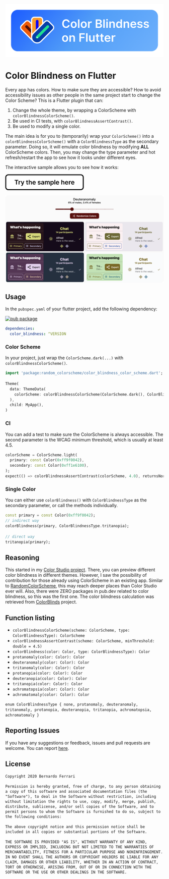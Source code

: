 ![Image of Color Blindness on Flutter](assets/readme.png)

# Color Blindness on Flutter

Every app has colors. How to make sure they are accessible?
How to avoid accessibility issues as other people in the same project start to change the Color Scheme?
This is a Flutter plugin that can:

1. Change the whole theme, by wrapping a ColorScheme with `colorBlindnessColorScheme()`.
2. Be used in CI tests, with `colorBlindnessAssertContrast()`.
3. Be used to modify a single color.

The main idea is for you to (temporarily) wrap your `ColorScheme()` into a `colorBlindnessColorScheme()` with a `ColorBlindnessType` as the secondary parameter.
Doing so, it will emulate color blindness by modifying **ALL** ColorScheme colors.
Then, you may change the type parameter and hot refresh/restart the app to see how it looks under different eyes.

The interactive sample allows you to see how it works:

<a href="https://bernaferrari.github.io/ColorBlindnessFlutter/"><img src="assets/try_here.png" height="50"/></a>

[![Random Color Scheme](assets/sample_preview.png)](https://bernaferrari.github.io/ColorBlindnessFlutter/)

## Usage

In the `pubspec.yaml` of your flutter project, add the following dependency:

[![pub package](https://img.shields.io/pub/v/color_blindness.svg)](https://pub.dev/packages/color_blindness_color_scheme)

```yaml
dependencies:
  color_blindness: ^VERSION
```
### Color Scheme

In your project, just wrap the `ColorScheme.dark(...)` with `colorBlindnessColorScheme()`.

```dart
import 'package:random_colorscheme/color_blindness_color_scheme.dart';

Theme(
  data: ThemeData(
    colorScheme: colorBlindnessColorScheme(ColorScheme.dark(), ColorBlindnessType.tritanopia),
  ),
  child: MyApp(),
)
```
### CI
You can add a test to make sure the ColorScheme is always accessible.
The second parameter is the WCAG minimum threshold, which is usually at least 4.5.

```dart
colorScheme = ColorScheme.light(
  primary: const Color(0xff9f0042),
  secondary: const Color(0xff1e6100),
);
expect(() => colorBlindnessAssertContrast(colorScheme, 4.0), returnsNormally);
```

### Single Color
You can either use `colorBlindness()` with `ColorBlindnessType` as the secondary parameter, or call the methods individually. 

```dart
const primary = const Color(0xff9f0042);
// indirect way
colorBlindness(primary, ColorBlindnessType.tritanopia);

// direct way
tritanopia(primary);
```

## Reasoning
This started in my [Color Studio project](https://github.com/bernaferrari/color-studio). There, you can preview different color blindness in different themes.
However, I saw the possibility of contribution for those already using ColorScheme in an existing app.
Similar to [RandomColorScheme](https://github.com/bernaferrari/RandomColorScheme), this may reach deeper places than Color Studio ever will.
Also, there were ZERO packages in pub.dev related to color blindness, so this was the first one.
The color blindness calculation was retrieved from [ColorBlinds](https://github.com/jordidekock/Colorblinds) project.

## Function listing
- `colorBlindnessColorScheme(scheme: ColorScheme, type: ColorBlindnessType): ColorScheme`
- `colorBlindnessAssertContrast(scheme: ColorScheme, minThreshold: double = 4.5)`
- `colorBlindness(color: Color, type: ColorBlindnessType): Color`
- `protanomaly(color: Color): Color`
- `deuteranomaly(color: Color): Color`
- `tritanomaly(color: Color): Color`
- `protanopia(color: Color): Color`
- `deuteranopia(color: Color): Color`
- `tritanopia(color: Color): Color`
- `achromatopsia(color: Color): Color`
- `achromatomaly(color: Color): Color`
    
`enum ColorBlindnessType { none, protanomaly, deuteranomaly, tritanomaly, protanopia, deuteranopia, tritanopia, achromatopsia, achromatomaly }`
## Reporting Issues

If you have any suggestions or feedback, issues and pull requests are welcome.
You can report [here](https://github.com/bernaferrari/ColorBlindnessFlutter/issues).

## License

    Copyright 2020 Bernardo Ferrari

    Permission is hereby granted, free of charge, to any person obtaining a copy of this software and associated documentation files (the "Software"), to deal in the Software without restriction, including without limitation the rights to use, copy, modify, merge, publish, distribute, sublicense, and/or sell copies of the Software, and to permit persons to whom the Software is furnished to do so, subject to the following conditions:

    The above copyright notice and this permission notice shall be included in all copies or substantial portions of the Software.

    THE SOFTWARE IS PROVIDED "AS IS", WITHOUT WARRANTY OF ANY KIND, EXPRESS OR IMPLIED, INCLUDING BUT NOT LIMITED TO THE WARRANTIES OF MERCHANTABILITY, FITNESS FOR A PARTICULAR PURPOSE AND NONINFRINGEMENT. IN NO EVENT SHALL THE AUTHORS OR COPYRIGHT HOLDERS BE LIABLE FOR ANY CLAIM, DAMAGES OR OTHER LIABILITY, WHETHER IN AN ACTION OF CONTRACT, TORT OR OTHERWISE, ARISING FROM, OUT OF OR IN CONNECTION WITH THE SOFTWARE OR THE USE OR OTHER DEALINGS IN THE SOFTWARE.